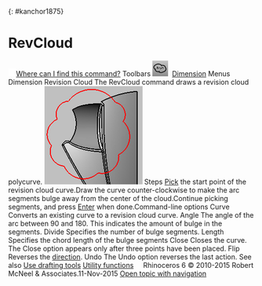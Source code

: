 ---
---

{: #kanchor1875}
# RevCloud
 [![images/transparent.gif](images/transparent.gif)Where can I find this command?](javascript:void(0);) Toolbars
![images/revcloud.png](images/revcloud.png) [Dimension](dimension-toolbar.html) 
Menus
Dimension
Revision Cloud
The RevCloud command draws a revision cloud polycurve.
![images/revcloud-001.png](images/revcloud-001.png)
Steps
 [Pick](pick-location.html) the start point of the revision cloud curve.Draw the curve counter-clockwise to make the arc segments bulge away from the center of the cloud.Continue picking segments, and press [Enter](enter-key.html) when done.Command-line options
Curve
Converts an existing curve to a revision cloud curve.
Angle
The angle of the arc between 90 and 180. This indicates the amount of bulge in the segments.
Divide
Specifies the number of bulge segments.
Length
Specifies the chord length of the bulge segments
Close
Closes the curve.
The Close option appears only after three points have been placed.
Flip
Reverses the [direction](dir.html#normaldirection).
Undo
The Undo option reverses the last action.
See also
 [Use drafting tools](sak-drafting.html) 
 [Utility functions](sak-utilities.html) 
&#160;
&#160;
Rhinoceros 6 © 2010-2015 Robert McNeel &amp; Associates.11-Nov-2015
 [Open topic with navigation](revcloud.html) 

